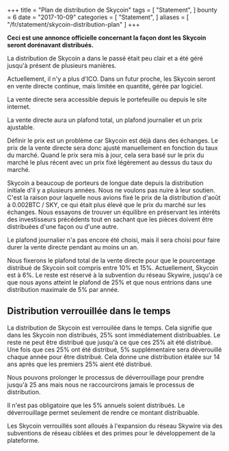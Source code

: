+++
title = "Plan de distribution de Skycoin"
tags = [
    "Statement",
]
bounty = 6
date = "2017-10-09"
categories = [
    "Statement",
]
aliases = [
	"/fr/statement/skycoin-distribution-plan"
]
+++

**Ceci est une annonce officielle concernant la façon dont les Skycoin seront dorénavant distribués.**

La distribution de Skycoin a dans le passé était peu clair et a été géré jusqu'à présent de plusieurs manières.

Actuellement, il n'y a plus d'ICO. Dans un futur proche, les Skycoin seront en vente directe continue, mais limitée en quantité, gérée par logiciel.

La vente directe sera accessible depuis le portefeuille ou depuis le site internet.

La vente directe aura un plafond total, un plafond journalier et un prix ajustable.

Définir le prix est un problème car Skycoin est déjà dans des échanges.
Le prix de la vente directe sera donc ajusté manuellement en fonction du taux du marché.
Quand le prix sera mis à jour, cela sera basé sur le prix du marché le plus récent avec un prix fixé légèrement au dessus du taux du marché.

Skycoin a beaucoup de porteurs de longue date depuis la distribution initiale d'il y a plusieurs années.
Nous ne voulons pas nuire à leur soutien. C'est la raison pour laquelle nous avions fixé le prix de la distribution d'août à 0.002BTC / SKY, ce qui était plus élevé que le prix du marché sur les échanges.
Nous essayons de trouver un équilibre en préservant les intérêts des investisseurs précédents tout en sachant que les pièces doivent être distribuées d'une façon ou d'une autre.

Le plafond journalier n'a pas encore été choisi, mais il sera choisi pour faire durer la vente directe pendant au moins un an.

Nous fixerons le plafond total de la vente directe pour que le pourcentage distribué de Skycoin soit compris entre 10% et 15%.
Actuellement, Skycoin est à 6%. Le reste est réservé à la subvention du réseau Skywire, jusqu'à ce que nous ayons atteint le plafond de 25% et que nous entrions dans une distribution maximale de 5% par année.

## Distribution verrouillée dans le temps

La distribution de Skycoin est verrouilée dans le temps. Cela signifie que dans les Skycoin non distribués, 25% sont immédiatement distribuables.
Le reste ne peut être distribué que jusqu'à ce que ces 25% ait été distribué.
Une fois que ces 25% ont été distribué, 5% supplémentaire sera déverouillé chaque année pour être distribué.
Cela donne une distribution étalée sur 14 ans après que les premiers 25% aient été distribué.

Nous pouvons prolonger le processus de déverrouillage pour prendre jusqu'à 25 ans mais nous ne raccourcirons jamais le processus de distribution.

Il n'est pas obligatoire que les 5% annuels soient distribués. Le déverrouillage permet seulement de rendre ce montant distribuable.

Les Skycoin verrouillés sont alloués à l'expansion du réseau Skywire via des subventions de réseau ciblées et des primes pour le développement de la plateforme.
